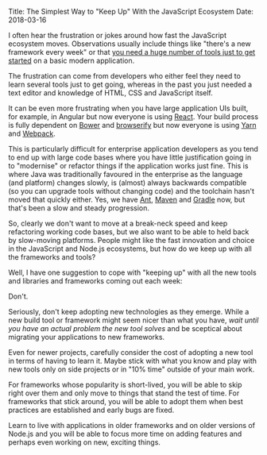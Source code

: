 Title: The Simplest Way to "Keep Up" With the JavaScript Ecosystem
Date: 2018-03-16

I often hear the frustration or jokes around how fast the JavaScript ecosystem
moves. Observations usually include things like "there's a new framework
every week" or that
[you need a huge number of tools just to get started](https://medium.com/front-end-hacking/how-it-feels-to-learn-javascript-in-2017-a934b801fbe)
on a basic modern application.

The frustration can come from developers who either feel they need to learn
several tools just to get going, whereas in the past you just needed a text
editor and knowledge of HTML, CSS and JavaScript itself.

It can be even more frustrating when you have large application UIs built,
for example, in Angular but now everyone is using
[React](https://reactjs.org/). Your build process is 
fully dependent on [Bower](https://bower.io/)
and [browserify](http://browserify.org/) but now everyone is using
[Yarn](https://yarnpkg.com/) and [Webpack](https://webpack.js.org/).

This is particularly difficult for enterprise application developers as you
tend to end up with large code bases where you have little justification going
in to "modernise" or refactor things if the application works just fine. This
is where Java was traditionally favoured in the enterprise as the language (and
platform) changes slowly, is (almost) always backwards compatible (so you can
upgrade tools without changing code) and the toolchain hasn't moved that
quickly either. Yes, we have [Ant](http://ant.apache.org/),
[Maven](https://maven.apache.org/) and [Gradle](https://gradle.org/) now, but
that's been a slow and steady progression.

So, clearly we don't want to move at a break-neck speed and keep refactoring
working code bases, but we also want to be able to held back by slow-moving
platforms. People might like the fast innovation and choice in the JavaScript
and Node.js ecosystems, but how do we keep up with all the frameworks and
tools?

Well, I have one suggestion to cope with "keeping up" with all the new tools
and libraries and frameworks coming out each week:

Don't.

Seriously, don't keep adopting new technologies as they emerge. While a new
build tool or framework might seem nicer than what you have, *wait until you
have an actual problem the new tool solves* and be sceptical about migrating
your applications to new frameworks.

Even for newer projects, carefully consider the cost of adopting a new tool in
terms of having to learn it. Maybe stick with what you know and play with new
tools only on side projects or in "10% time" outside of your main work.

For frameworks whose popularity is short-lived, you will be able to skip right
over them and only move to things that stand the test of time. For frameworks
that stick around, you will be able to adopt them when best practices are
established and early bugs are fixed.

Learn to live with applications in older frameworks and on older versions of
Node.js and you will be able to focus more time on adding features and perhaps
even working on new, exciting things.
